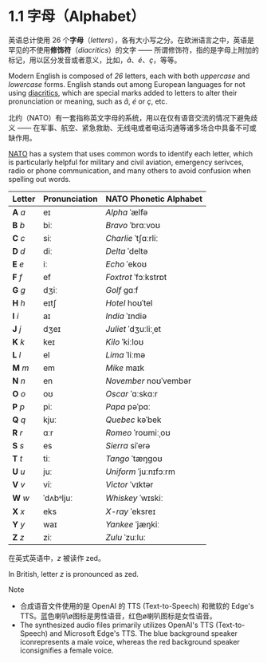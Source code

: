 # 1.1 字母（Alphabet）

英语总计使用 26 个**字母**（*letters*），各有大小写之分。在欧洲语言之中，英语是罕见的不使用**修饰符**（*diacritics*）的文字 —— 所谓修饰符，指的是字母上附加的标记，用以区分发音或者意义，比如，*â*、*é*、*ç*，等等。

Modern English is composed of *26* letters, each with both *uppercase* and *lowercase* forms. English stands out among European languages for not using [diacritics](https://en.wikipedia.org/wiki/Diacritic), which are special marks added to letters to alter their pronunciation or meaning, such as *â*, *é* or *ç*, etc.

北约（NATO）有一套指称英文字母的系统，用以在仅有语音交流的情况下避免歧义 —— 在军事、航空、紧急救助、无线电或者电话沟通等诸多场合中具备不可或缺作用。

[NATO](https://en.wikipedia.org/wiki/NATO) has a system that uses common words to identify each letter, which is particularly helpful for military and civil aviation, emergency serivces, radio or phone communication, and many others to avoid confusion when spelling out words.

| Letter    | Pronunciation                                                                                                                                      | NATO Phonetic Alphabet                                                                                                                                                      |
| --------- | -------------------------------------------------------------------------------------------------------------------------------------------------- | --------------------------------------------------------------------------------------------------------------------------------------------------------------------------- |
| **A** *a* | <span class="pho alt">eɪ</span><span class="speak-word-inline" data-audio-us-male="/audios/us/a-us-guy.mp3" data-audio-us-female="/audios/us/a-us-jen.mp3"></span>          | *Alpha*    <span class="pho alt">ˈælfə</span><span class="speak-word-inline" data-audio-us-male="/audios/us/Alpha-us-guy.mp3" data-audio-us-female="/audios/us/Alpha-us-jen.mp3"></span>            |
| **B** *b* | <span class="pho alt">biː</span><span class="speak-word-inline" data-audio-us-male="/audios/us/b-us-guy.mp3" data-audio-us-female="/audios/us/b-us-jen.mp3"></span>         | *Bravo*    <span class="pho alt">ˈbrɑːvoʊ</span><span class="speak-word-inline" data-audio-us-male="/audios/us/Bravo-us-guy.mp3" data-audio-us-female="/audios/us/Bravo-us-jen.mp3"></span>         |
| **C** *c* | <span class="pho alt">siː</span><span class="speak-word-inline" data-audio-us-male="/audios/us/c-us-guy.mp3" data-audio-us-female="/audios/us/c-us-jen.mp3"></span>         | *Charlie*  <span class="pho alt">ˈtʃɑːrliː</span><span class="speak-word-inline" data-audio-us-male="/audios/us/Charlie-us-guy.mp3" data-audio-us-female="/audios/us/Charlie-us-jen.mp3"></span>    |
| **D** *d* | <span class="pho alt">diː</span><span class="speak-word-inline" data-audio-us-male="/audios/us/d-us-guy.mp3" data-audio-us-female="/audios/us/d-us-jen.mp3"></span>         | *Delta*    <span class="pho alt">ˈdeltə</span><span class="speak-word-inline" data-audio-us-male="/audios/us/Delta-us-guy.mp3" data-audio-us-female="/audios/us/Delta-us-jen.mp3"></span>           |
| **E** *e* | <span class="pho alt">iː</span><span class="speak-word-inline" data-audio-us-male="/audios/us/e-us-guy.mp3" data-audio-us-female="/audios/us/e-us-jen.mp3"></span>          | *Echo*     <span class="pho alt">ˈekoʊ</span><span class="speak-word-inline" data-audio-us-male="/audios/us/Echo-us-guy.mp3" data-audio-us-female="/audios/us/Echo-us-jen.mp3"></span>              |
| **F** *f* | <span class="pho alt">ef</span><span class="speak-word-inline" data-audio-us-male="/audios/us/f-us-guy.mp3" data-audio-us-female="/audios/us/f-us-jen.mp3"></span>          | *Foxtrot*  <span class="pho alt">ˈfɔːkstrɒt</span><span class="speak-word-inline" data-audio-us-male="/audios/us/Foxtrot-us-guy.mp3" data-audio-us-female="/audios/us/Foxtrot-us-jen.mp3"></span>   |
| **G** *g* | <span class="pho alt">dʒiː</span><span class="speak-word-inline" data-audio-us-male="/audios/us/g-us-guy.mp3" data-audio-us-female="/audios/us/g-us-jen.mp3"></span>        | *Golf*     <span class="pho alt">ɡɑːf</span><span class="speak-word-inline" data-audio-us-male="/audios/us/Golf-us-guy.mp3" data-audio-us-female="/audios/us/Golf-us-jen.mp3"></span>                |
| **H** *h* | <span class="pho alt">eɪtʃ</span><span class="speak-word-inline" data-audio-us-male="/audios/us/h-us-guy.mp3" data-audio-us-female="/audios/us/h-us-jen.mp3"></span>        | *Hotel*    <span class="pho alt">hoʊˈtel</span><span class="speak-word-inline" data-audio-us-male="/audios/us/Hotel-us-guy.mp3" data-audio-us-female="/audios/us/Hotel-us-jen.mp3"></span>           |
| **I** *i* | <span class="pho alt">aɪ</span><span class="speak-word-inline" data-audio-us-male="/audios/us/i-us-guy.mp3" data-audio-us-female="/audios/us/i-us-jen.mp3"></span>          | *India*    <span class="pho alt">ˈɪndiə</span><span class="speak-word-inline" data-audio-us-male="/audios/us/India-us-guy.mp3" data-audio-us-female="/audios/us/India-us-jen.mp3"></span>          |
| **J** *j* | <span class="pho alt">dʒeɪ</span><span class="speak-word-inline" data-audio-us-male="/audios/us/j-us-guy.mp3" data-audio-us-female="/audios/us/j-us-jen.mp3"></span>        | *Juliet*   <span class="pho alt">ˈdʒuːliːˌet</span><span class="speak-word-inline" data-audio-us-male="/audios/us/Juliet-us-guy.mp3" data-audio-us-female="/audios/us/Juliet-us-jen.mp3"></span>     |
| **K** *k* | <span class="pho alt">keɪ</span><span class="speak-word-inline" data-audio-us-male="/audios/us/k-us-guy.mp3" data-audio-us-female="/audios/us/k-us-jen.mp3"></span>         | *Kilo*     <span class="pho alt">ˈkiːloʊ</span><span class="speak-word-inline" data-audio-us-male="/audios/us/Kilo-us-guy.mp3" data-audio-us-female="/audios/us/Kilo-us-jen.mp3"></span>            |
| **L** *l* | <span class="pho alt">el</span><span class="speak-word-inline" data-audio-us-male="/audios/us/l-us-guy.mp3" data-audio-us-female="/audios/us/l-us-jen.mp3"></span>          | *Lima*     <span class="pho alt">ˈliːmə</span><span class="speak-word-inline" data-audio-us-male="/audios/us/Lima-us-guy.mp3" data-audio-us-female="/audios/us/Lima-us-jen.mp3"></span>             |
| **M** *m* | <span class="pho alt">em</span><span class="speak-word-inline" data-audio-us-male="/audios/us/m-us-guy.mp3" data-audio-us-female="/audios/us/m-us-jen.mp3"></span>          | *Mike*     <span class="pho alt">maɪk</span><span class="speak-word-inline" data-audio-us-male="/audios/us/Mike-us-guy.mp3" data-audio-us-female="/audios/us/Mike-us-jen.mp3"></span>                |
| **N** *n* | <span class="pho alt">en</span><span class="speak-word-inline" data-audio-us-male="/audios/us/n-us-guy.mp3" data-audio-us-female="/audios/us/n-us-jen.mp3"></span>          | *November* <span class="pho alt">noʊˈvembər</span><span class="speak-word-inline" data-audio-us-male="/audios/us/November-us-guy.mp3" data-audio-us-female="/audios/us/November-us-jen.mp3"></span> |
| **O** *o* | <span class="pho alt">oʊ</span><span class="speak-word-inline" data-audio-us-male="/audios/us/o-us-guy.mp3" data-audio-us-female="/audios/us/o-us-jen.mp3"></span>          | *Oscar*    <span class="pho alt">ˈɑːskɑːr</span><span class="speak-word-inline" data-audio-us-male="/audios/us/Oscar-us-guy.mp3" data-audio-us-female="/audios/us/Oscar-us-jen.mp3"></span>         |
| **P** *p* | <span class="pho alt">piː</span><span class="speak-word-inline" data-audio-us-male="/audios/us/p-us-guy.mp3" data-audio-us-female="/audios/us/p-us-jen.mp3"></span>         | *Papa*     <span class="pho alt">pəˈpɑː</span><span class="speak-word-inline" data-audio-us-male="/audios/us/Papa-us-guy.mp3" data-audio-us-female="/audios/us/Papa-us-jen.mp3"></span>              |
| **Q** *q* | <span class="pho alt">kjuː</span><span class="speak-word-inline" data-audio-us-male="/audios/us/q-us-guy.mp3" data-audio-us-female="/audios/us/q-us-jen.mp3"></span>        | *Quebec*   <span class="pho alt">kəˈbek</span><span class="speak-word-inline" data-audio-us-male="/audios/us/Quebec-us-guy.mp3" data-audio-us-female="/audios/us/Quebec-us-jen.mp3"></span>          |
| **R** *r* | <span class="pho alt">ɑːr</span><span class="speak-word-inline" data-audio-us-male="/audios/us/r-us-guy.mp3" data-audio-us-female="/audios/us/r-us-jen.mp3"></span>         | *Romeo*    <span class="pho alt">ˈroʊmiːˌoʊ</span><span class="speak-word-inline" data-audio-us-male="/audios/us/Romeo-us-guy.mp3" data-audio-us-female="/audios/us/Romeo-us-jen.mp3"></span>       |
| **S** *s* | <span class="pho alt">es</span><span class="speak-word-inline" data-audio-us-male="/audios/us/s-us-guy.mp3" data-audio-us-female="/audios/us/s-us-jen.mp3"></span>          | *Sierra*   <span class="pho alt">siˈerə</span><span class="speak-word-inline" data-audio-us-male="/audios/us/Sierra-us-guy.mp3" data-audio-us-female="/audios/us/Sierra-us-jen.mp3"></span>         |
| **T** *t* | <span class="pho alt">tiː</span><span class="speak-word-inline" data-audio-us-male="/audios/us/t-us-guy.mp3" data-audio-us-female="/audios/us/t-us-jen.mp3"></span>         | *Tango*    <span class="pho alt">ˈtæŋɡoʊ</span><span class="speak-word-inline" data-audio-us-male="/audios/us/Tango-us-guy.mp3" data-audio-us-female="/audios/us/Tango-us-jen.mp3"></span>          |
| **U** *u* | <span class="pho alt">juː</span><span class="speak-word-inline" data-audio-us-male="/audios/us/u-us-guy.mp3" data-audio-us-female="/audios/us/u-us-jen.mp3"></span>         | *Uniform*  <span class="pho alt">ˈjuːnɪfɔːrm</span><span class="speak-word-inline" data-audio-us-male="/audios/us/Uniform-us-guy.mp3" data-audio-us-female="/audios/us/Uniform-us-jen.mp3"></span> |
| **V** *v* | <span class="pho alt">viː</span><span class="speak-word-inline" data-audio-us-male="/audios/us/v-us-guy.mp3" data-audio-us-female="/audios/us/v-us-jen.mp3"></span>         | *Victor*   <span class="pho alt">ˈvɪktər</span><span class="speak-word-inline" data-audio-us-male="/audios/us/Victor-us-guy.mp3" data-audio-us-female="/audios/us/Victor-us-jen.mp3"></span>        |
| **W** *w* | <span class="pho alt">ˈdʌbᵊljuː</span><span class="speak-word-inline" data-audio-us-male="/audios/us/w-us-guy.mp3" data-audio-us-female="/audios/us/w-us-jen.mp3"></span> | *Whiskey*  <span class="pho alt">ˈwɪskiː</span><span class="speak-word-inline" data-audio-us-male="/audios/us/Whiskey-us-guy.mp3" data-audio-us-female="/audios/us/Whiskey-us-jen.mp3"></span>      |
| **X** *x* | <span class="pho alt">eks</span><span class="speak-word-inline" data-audio-us-male="/audios/us/x-us-guy.mp3" data-audio-us-female="/audios/us/x-us-jen.mp3"></span>         | *X-ray*    <span class="pho alt">ˈeksreɪ</span><span class="speak-word-inline" data-audio-us-male="/audios/us/X-ray-us-guy.mp3" data-audio-us-female="/audios/us/X-ray-us-jen.mp3"></span>          |
| **Y** *y* | <span class="pho alt">waɪ</span><span class="speak-word-inline" data-audio-us-male="/audios/us/y-us-guy.mp3" data-audio-us-female="/audios/us/y-us-jen.mp3"></span>         | *Yankee*   <span class="pho alt">ˈjæŋkiː</span><span class="speak-word-inline" data-audio-us-male="/audios/us/Yankee-us-guy.mp3" data-audio-us-female="/audios/us/Yankee-us-jen.mp3"></span>        |
| **Z** *z* | <span class="pho alt">ziː</span><span class="speak-word-inline" data-audio-us-male="/audios/us/z-us-guy.mp3" data-audio-us-female="/audios/us/z-us-jen.mp3"></span>         | *Zulu*     <span class="pho alt">ˈzuːluː</span><span class="speak-word-inline" data-audio-us-male="/audios/us/Zulu-us-guy.mp3" data-audio-us-female="/audios/us/Zulu-us-jen.mp3"></span>            |

在英式英语中，*z* 被读作 <span class="pho alt">zed</span><span class="speak-word-inline" data-audio-uk-female="/audios/us/zed-uk.mp3"></span>。

In British, letter *z* is pronounced as <span class="pho alt">zed</span><span class="speak-word-inline" data-audio-uk-female="/audios/us/zed-uk.mp3"></span>.

> [!Note]
>
> * 合成语音文件使用的是 OpenAI 的 TTS (Text-to-Speech) 和微软的 Edge's TTS。蓝色喇叭ø图标<span class="speak-word-inline" data-audio-us-male="/audios/us/Alpha-us-guy.mp3"></span>是男性语音，红色ø喇叭图标<span class="speak-word-inline" data-audio-us-female="/audios/us/Alpha-us-jen.mp3"></span>是女性语音。
> * The synthesized audio files primarily utilizes OpenAI's TTS (Text-to-Speech) and Microsoft Edge's TTS. The blue background speaker icon<span class="speak-word-inline" data-audio-us-male="/audios/us/Alpha-us-guy.mp3"></span>represents a male voice, whereas the red background speaker icon<span class="speak-word-inline" data-audio-us-female="/audios/us/Alpha-us-jen.mp3"></span>signifies a female voice.